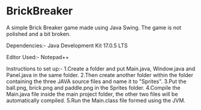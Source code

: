 # BrickBreaker
A simple Brick Breaker game made using Java Swing. The game is not polished and a bit broken.

Dependencies:-
Java Development Kit 17.0.5 LTS

Editor Used:-
Notepad++

Instructions to set up:-
1.Create a folder and put Main.java, Window.java and Panel.java in the same folder.
2.Then create another folder within the folder containing the three JAVA source files and name it to "Sprites".
3.Put the ball.png, brick.png and paddle.png in the Sprites folder.
4.Compile the Main.java file inside the main project folder, the other two files will be automatically compiled.
5.Run the Main.class file formed using the JVM.
